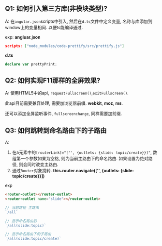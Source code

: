 ## Q1: 如何引入第三方库(非模块类型)?

A: 在`angular.json`scripts中引入, 然后在`d.ts`文件中定义变量, 名称与库添加到window上的变量相同. 以便ts能编译通过.

exp:
**angluar.json**
```json
scripts: ["node_modules/code-prettify/src/prettify.js"]
```

**d.ts**
```ts
declare var prettyPrint;
```





## Q2: 如何实现F11那样的全屏效果?

A: 使用HTML5中的api, `requestFullscreen()`,`exitFullscreen()`.

此api目前需要兼容处理, 需要加浏览器前缀.
**webkit**, **moz**, **ms**.

还可以添加全屏监听事件, `fullscreenchange`, 同样需要加前缀.


## Q3: 如何跳转到命名路由下的子路由

A:
1. 在a元素中的`[routerLink]="['', {outlets: {slide: topic/create}}]"`,
数组第一个参数如果为空格, 则为当前主路由下的命名路由.
如果设置为绝对路径, 则会同时改变主路由.
2. 通过`Router`对象跳转. **this.router.navigate(['', {outlets: {slide: topic/create}}])**

exp
```html
<router-outlet></router-outlet>
<router-outlet name="slide"></router-outlet>
```

```ts
// 当前路径 主路由
`/all`

// 显示命名路由后
`/all(slide:topic)`

// 显示命名路由下的子路由
`/all(slide:topic/create)`
```